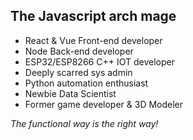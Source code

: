 <!-- <img src="https://img.shields.io/badge/LinkedIn-0077B5?style=for-the-badge&logo=linkedin&logoColor=white" /> -->


## The Javascript arch mage



- React & Vue Front-end developer
- Node Back-end developer
- ESP32/ESP8266 C++ IOT developer
- Deeply scarred sys admin
- Python automation enthusiast 
- Newbie Data Scientist 
- Former game developer & 3D Modeler

*The functional way is the right way!*

<!--
**akiosTerr/akiosTerr** is a ✨ _special_ ✨ repository because its `README.md` (this file) appears on your GitHub profile.

Here are some ideas to get you started:

- 🔭 I’m currently working on ...
- 🌱 I’m currently learning ...
- 👯 I’m looking to collaborate on ...
- 🤔 I’m looking for help with ...
- 💬 Ask me about ...
- 📫 How to reach me: ...
- 😄 Pronouns: ...
- ⚡ Fun fact: ...
-->
